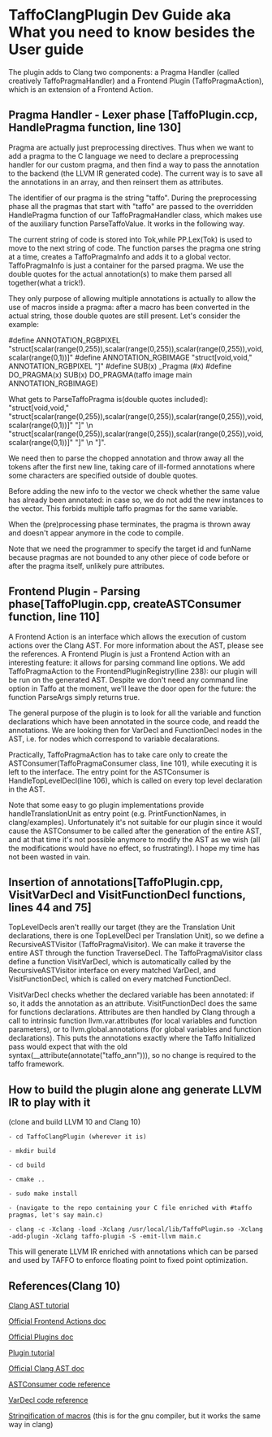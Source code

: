 # TaffoClangPlugin Dev Guide aka What you need to know besides the User guide
The plugin adds to Clang two components: a Pragma Handler (called creatively TaffoPragmaHandler) and a Frontend Plugin (TaffoPragmaAction), which is an extension of a Frontend Action. 

## Pragma Handler - Lexer phase [TaffoPlugin.ccp, HandlePragma function, line 130]
Pragma are actually just preprocessing directives. Thus when we want to add a pragma to the C language we need to declare a preprocessing handler for our custom pragma, and then find a way to pass the annotation to the backend (the LLVM IR generated code). The current way is to save all the annotations in an array, and then reinsert them as attributes.

The identifier of our pragma is the string "taffo". During the preprocessing phase all the pragmas that start with "taffo" are passed to the overridden HandlePragma function of our TaffoPragmaHandler class, which makes use of the auxiliary function ParseTaffoValue. It works in the following way.

The current string of code is stored into Tok,while PP.Lex(Tok) is used to move to the next string of code. The function parses the pragma one string at a time, creates a TaffoPragmaInfo and adds it to a global vector. TaffoPragmaInfo is just a container for the parsed pragma. We use the double quotes for the actual annotation(s) to make them parsed all together(what a trick!). 

They only purpose of allowing multiple annotations is actually to allow the use of macros inside a pragma: after a macro has been converted in the actual string, those double quotes are still present. Let's consider the example:

#define ANNOTATION_RGBPIXEL         "struct[scalar(range(0,255)),scalar(range(0,255)),scalar(range(0,255)),void,scalar(range(0,1))]"
#define ANNOTATION_RGBIMAGE         "struct[void,void," ANNOTATION_RGBPIXEL "]"
#define SUB(x) _Pragma (#x)
#define DO_PRAGMA(x) SUB(x) 
DO_PRAGMA(taffo image main ANNOTATION_RGBIMAGE)


What gets to ParseTaffoPragma is(double quotes included):
  "struct[void,void," "struct[scalar(range(0,255)),scalar(range(0,255)),scalar(range(0,255)),void,scalar(range(0,1))]" "]" \n "struct[scalar(range(0,255)),scalar(range(0,255)),scalar(range(0,255)),void,scalar(range(0,1))]" "]" \n "]". 

We need then to parse the chopped annotation and throw away all the tokens after the first new line, taking care of ill-formed annotations where some characters are specified outside of double quotes.

Before adding the new info to the vector we check whether the same value has already been annotated: in case so, we do not add the new instances to the vector. This forbids multiple taffo pragmas for the same variable.

When the (pre)processing phase terminates, the pragma is thrown away and doesn't appear anymore in the code to compile.

Note that we need the programmer to specify the target id and funName because pragmas are not bounded to any other piece of code before or after the pragma itself, unlikely pure attributes.

## Frontend Plugin - Parsing phase[TaffoPlugin.cpp, createASTConsumer function, line 110]
A Frontend Action is an interface which allows the execution of custom actions over the Clang AST. For more information about the AST, please see the references. A Frontend Plugin is just a Frontend Action with an interesting feature: it allows for parsing command line options. We add TaffoPragmaAction to the FrontendPluginRegistry(line 238): our plugin will be run on the generated AST. Despite we don't need any command line option in Taffo at the moment, we'll leave the door open for the future: the function ParseArgs simply returns true. 

The general purpose of the plugin is to look for all the variable and function declarations which have been annotated in the source code, and readd the annotations. We are looking then for VarDecl and FunctionDecl nodes in the AST, i.e. for nodes which correspond to variable decalarations.

Practically, TaffoPragmaAction has to take care only to create the ASTConsumer(TaffoPragmaConsumer class, line 101), while executing it is left to the interface. The entry point for the ASTConsumer is HandleTopLevelDecl(line 106), which is called on every top level declaration in the AST. 

Note that some easy to go plugin implementations provide handleTranslationUnit as entry point (e.g. PrintFunctionNames, in clang/examples). Unfortunately it's not suitable for our plugin since it would cause the ASTConsumer to be called after the generation of the entire AST, and at that time it's not possible anymore to modify the AST as we wish (all the modifications would have no effect, so frustrating!). I hope my time has not been wasted in vain.

## Insertion of annotations[TaffoPlugin.cpp, VisitVarDecl and VisitFunctionDecl functions, lines 44 and 75]
TopLevelDecls aren't reallly our target (they are the Translation Unit declarations, there is one TopLevelDecl per Translation Unit), so we define a RecursiveASTVisitor (TaffoPragmaVisitor). We can make it traverse the entire AST through the function TraverseDecl. The TaffoPragmaVisitor class define a function VisitVarDecl, which is automatically called by the RecursiveASTVisitor interface on every matched VarDecl, and VisitFunctionDecl, which is called on every matched FunctionDecl. 

VisitVarDecl checks whether the declared variable has been annotated: if so, it adds the annotation as an attribute. VisitFunctionDecl does the same for functions declarations. Attributes are then handled by Clang through a call to intrinsic function llvm.var.attributes (for local variables and function parameters), or to llvm.global.annotations (for global variables and function declarations). This puts the annotations exactly where the Taffo Initialized pass would expect that with the old syntax(__attribute(annotate("taffo_ann"))), so no change is required to the taffo framework.


## How to build the plugin alone ang generate LLVM IR to play with it
(clone and build LLVM 10 and Clang 10)
    
    - cd TaffoClangPlugin (wherever it is)
    
    - mkdir build
    
    - cd build
    
    - cmake ..
    
    - sudo make install
    
    - (navigate to the repo containing your C file enriched with #taffo pragmas, let's say main.c)
    
    - clang -c -Xclang -load -Xclang /usr/local/lib/TaffoPlugin.so -Xclang -add-plugin -Xclang taffo-plugin -S -emit-llvm main.c

This will generate LLVM IR enriched with annotations which can be parsed and used by TAFFO to enforce floating point to fixed point optimization.

## References(Clang 10)
[Clang AST tutorial](http://swtv.kaist.ac.kr/courses/cs453-fall13/Clang%20tutorial%20v4.pdf)

[Official Frontend Actions doc](https://releases.llvm.org/10.0.0/tools/clang/docs/RAVFrontendAction.html)

[Official Plugins doc](https://releases.llvm.org/10.0.0/tools/clang/docs/ClangPlugins.html)

[Plugin tutorial](https://chromium.googlesource.com/chromium/src/+/master/docs/writing_clang_plugins.md)

[Official Clang AST doc](https://releases.llvm.org/10.0.0/tools/clang/docs/IntroductionToTheClangAST.html)

[ASTConsumer code reference](https://clang.llvm.org/doxygen/classclang_1_1ASTConsumer.html)

[VarDecl code reference](https://clang.llvm.org/doxygen/classclang_1_1VarDecl.html#details)

[Stringification of macros](https://gcc.gnu.org/onlinedocs/gcc-4.8.5/cpp/Stringification.html) (this is for the gnu compiler, but it works the same way in clang)

 

 




